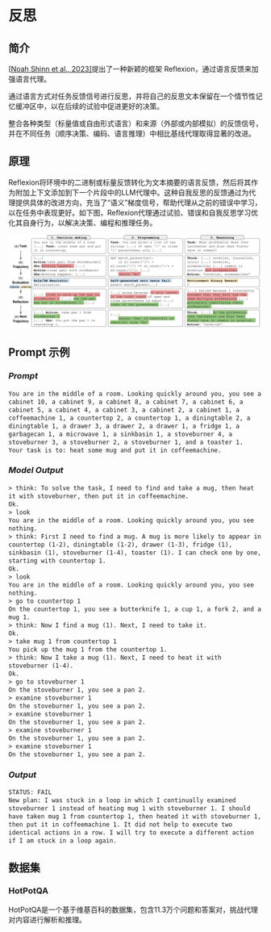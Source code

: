 # **反思**

## 简介

[[Noah Shinn et al., 2023\]](https://arxiv.org/abs/2303.11366)提出了一种新颖的框架 Reflexion，通过语言反馈来加强语言代理。

通过语言方式对任务反馈信号进行反思，并将自己的反思文本保留在一个情节性记忆缓冲区中，以在后续的试验中促进更好的决策。

整合各种类型（标量值或自由形式语言）和来源（外部或内部模拟）的反馈信号，并在不同任务（顺序决策、编码、语言推理）中相比基线代理取得显著的改进。


## 原理

Reflexion将环境中的二进制或标量反馈转化为文本摘要的语言反馈，然后将其作为附加上下文添加到下一个片段中的LLM代理中。这种自我反思的反馈通过为代理提供具体的改进方向，充当了“语义”梯度信号，帮助代理从之前的错误中学习，以在任务中表现更好。如下图，Reflexion代理通过试验、错误和自我反思学习优化其自身行为，以解决决策、编程和推理任务。

![](pictures\1.png)



## Prompt 示例

### *Prompt*

```
You are in the middle of a room. Looking quickly around you, you see a cabinet 10, a cabinet 9, a cabinet 8, a cabinet 7, a cabinet 6, a cabinet 5, a cabinet 4, a cabinet 3, a cabinet 2, a cabinet 1, a coffeemachine 1, a countertop 2, a countertop 1, a diningtable 2, a diningtable 1, a drawer 3, a drawer 2, a drawer 1, a fridge 1, a garbagecan 1, a microwave 1, a sinkbasin 1, a stoveburner 4, a stoveburner 3, a stoveburner 2, a stoveburner 1, and a toaster 1.
Your task is to: heat some mug and put it in coffeemachine.
```

### *Model Output*

```
> think: To solve the task, I need to find and take a mug, then heat it with stoveburner, then put it in coffeemachine.
Ok.
> look
You are in the middle of a room. Looking quickly around you, you see nothing.
> think: First I need to find a mug. A mug is more likely to appear in countertop (1-2), diningtable (1-2), drawer (1-3), fridge (1), sinkbasin (1), stoveburner (1-4), toaster (1). I can check one by one, starting with countertop 1.
Ok.
> look
You are in the middle of a room. Looking quickly around you, you see nothing.
> go to countertop 1
On the countertop 1, you see a butterknife 1, a cup 1, a fork 2, and a mug 1.
> think: Now I find a mug (1). Next, I need to take it.
Ok.
> take mug 1 from countertop 1
You pick up the mug 1 from the countertop 1.
> think: Now I take a mug (1). Next, I need to heat it with stoveburner (1-4).
Ok.
> go to stoveburner 1
On the stoveburner 1, you see a pan 2.
> examine stoveburner 1
On the stoveburner 1, you see a pan 2.
> examine stoveburner 1
On the stoveburner 1, you see a pan 2.
> examine stoveburner 1
On the stoveburner 1, you see a pan 2.
> examine stoveburner 1
On the stoveburner 1, you see a pan 2.
```

### *Output* 

```
STATUS: FAIL
New plan: I was stuck in a loop in which I continually examined stoveburner 1 instead of heating mug 1 with stoveburner 1. I should have taken mug 1 from countertop 1, then heated it with stoveburner 1, then put it in coffeemachine 1. It did not help to execute two identical actions in a row. I will try to execute a different action if I am stuck in a loop again. 
```

## 数据集

### HotPotQA
HotPotQA是一个基于维基百科的数据集，包含11.3万个问题和答案对，挑战代理对内容进行解析和推理。



